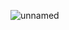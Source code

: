 ![unnamed](https://github.com/velicharlagokulkumar/quartus/assets/104726431/17cd3836-a6fd-4cc9-b182-fc5ec0c2d075)
